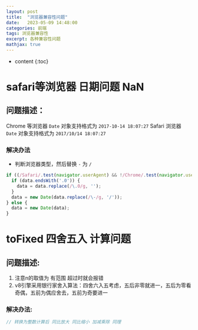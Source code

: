 ```yaml
---
layout: post
title:  "浏览器兼容性问题"
date:   2023-05-09 14:48:00
categories: 前端
tags: 浏览器兼容性
excerpt: 各种兼容性问题
mathjax: true
---
```


* content
{:toc}

# safari等浏览器 日期问题 NaN
## 问题描述：
Chrome 等浏览器 `Date` 对象支持格式为 `2017-10-14 18:07:27`
Safari 浏览器 `Date` 对象支持格式为 `2017/10/14 18:07:27`

### 解决办法
- 判断浏览器类型，然后替换 `-` 为 `/`
```js
if ((/Safari/.test(navigator.userAgent) && !/Chrome/.test(navigator.userAgent))) {
  if (data.endsWith('.0')) {
    data = data.replace(/\.0/g, '');
  }
  data = new Date(data.replace(/\-/g, '/'));
} else {
  data = new Date(data);
}
```

# toFixed 四舍五入 计算问题
## 问题描述:
1. 注意n的取值为 有范围 超过时就会报错
2. v8引擎采用银行家舍入算法：四舍六入五考虑，五后非零就进一，五后为零看奇偶，五前为偶应舍去，五前为奇要进一
### 解决办法:
```js
// 转换为整数计算后 同比放大 同比缩小 加减乘除 同理
```

